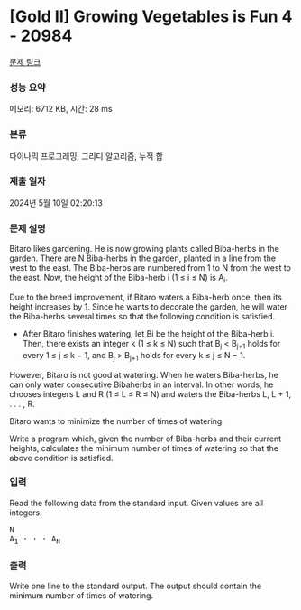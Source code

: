 # [Gold II] Growing Vegetables is Fun 4 - 20984 

[문제 링크](https://www.acmicpc.net/problem/20984) 

### 성능 요약

메모리: 6712 KB, 시간: 28 ms

### 분류

다이나믹 프로그래밍, 그리디 알고리즘, 누적 합

### 제출 일자

2024년 5월 10일 02:20:13

### 문제 설명

<p>Bitaro likes gardening. He is now growing plants called Biba-herbs in the garden. There are N Biba-herbs in the garden, planted in a line from the west to the east. The Biba-herbs are numbered from 1 to N from the west to the east. Now, the height of the Biba-herb i (1 ≤ i ≤ N) is A<sub>i</sub>.</p>

<p>Due to the breed improvement, if Bitaro waters a Biba-herb once, then its height increases by 1. Since he wants to decorate the garden, he will water the Biba-herbs several times so that the following condition is satisfied.</p>

<ul>
	<li>After Bitaro finishes watering, let Bi be the height of the Biba-herb i. Then, there exists an integer k (1 ≤ k ≤ N) such that B<sub>j</sub> < B<sub>j+1</sub> holds for every 1 ≤ j ≤ k − 1, and B<sub>j</sub> > B<sub>j+1</sub> holds for every k ≤ j ≤ N − 1.</li>
</ul>

<p>However, Bitaro is not good at watering. When he waters Biba-herbs, he can only water consecutive Bibaherbs in an interval. In other words, he chooses integers L and R (1 ≤ L ≤ R ≤ N) and waters the Biba-herbs L, L + 1, . . . , R.</p>

<p>Bitaro wants to minimize the number of times of watering.</p>

<p>Write a program which, given the number of Biba-herbs and their current heights, calculates the minimum number of times of watering so that the above condition is satisfied.</p>

### 입력 

 <p>Read the following data from the standard input. Given values are all integers.</p>

<pre>N
A<sub>1</sub> · · · A<sub>N</sub></pre>

### 출력 

 <p>Write one line to the standard output. The output should contain the minimum number of times of watering.</p>

